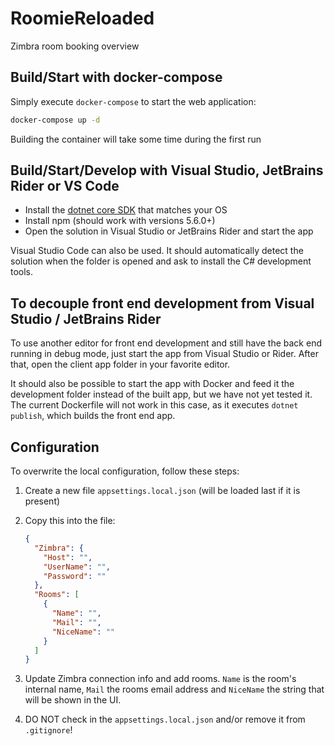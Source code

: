 # RoomieReloaded

Zimbra room booking overview

## Build/Start with docker-compose

Simply execute `docker-compose` to start the web application:

```sh
docker-compose up -d
```

Building the container will take some time during the first run

## Build/Start/Develop with Visual Studio, JetBrains Rider or VS Code

- Install the [dotnet core SDK](https://dotnet.microsoft.com/download) that matches your OS
- Install npm (should work with versions 5.6.0+)
- Open the solution in Visual Studio or JetBrains Rider and start the app

Visual Studio Code can also be used.
It should automatically detect the solution when the folder is opened and ask to install the C# development tools.

## To decouple front end development from Visual Studio / JetBrains Rider

To use another editor for front end development and still have the back end running in debug mode, just start the app from Visual Studio or Rider.
After that, open the client app folder in your favorite editor.

It should also be possible to start the app with Docker and feed it the development folder instead of the built app, but we have not yet tested it.
The current Dockerfile will not work in this case, as it executes `dotnet publish`, which builds the front end app.

## Configuration

To overwrite the local configuration, follow these steps:

1. Create a new file `appsettings.local.json` (will be loaded last if it is present)
1. Copy this into the file:

    ```json
    {
      "Zimbra": {
        "Host": "",
        "UserName": "",
        "Password": ""
      },
      "Rooms": [
        {
          "Name": "",
          "Mail": "",
          "NiceName": ""
        }
      ]
    }
    ```

1. Update Zimbra connection info and add rooms. `Name` is the room's internal name, `Mail` the rooms email address and `NiceName` the string that will be shown in the UI.
1. DO NOT check in the `appsettings.local.json` and/or remove it from `.gitignore`!
